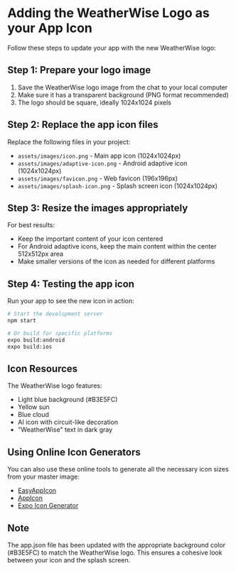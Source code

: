 # Adding the WeatherWise Logo as your App Icon

Follow these steps to update your app with the new WeatherWise logo:

## Step 1: Prepare your logo image

1. Save the WeatherWise logo image from the chat to your local computer
2. Make sure it has a transparent background (PNG format recommended)
3. The logo should be square, ideally 1024x1024 pixels

## Step 2: Replace the app icon files

Replace the following files in your project:

- `assets/images/icon.png` - Main app icon (1024x1024px)
- `assets/images/adaptive-icon.png` - Android adaptive icon (1024x1024px)
- `assets/images/favicon.png` - Web favicon (196x196px)
- `assets/images/splash-icon.png` - Splash screen icon (1024x1024px)

## Step 3: Resize the images appropriately

For best results:
- Keep the important content of your icon centered
- For Android adaptive icons, keep the main content within the center 512x512px area
- Make smaller versions of the icon as needed for different platforms

## Step 4: Testing the app icon

Run your app to see the new icon in action:

```bash
# Start the development server
npm start

# Or build for specific platforms
expo build:android
expo build:ios
```

## Icon Resources

The WeatherWise logo features:
- Light blue background (#B3E5FC)
- Yellow sun
- Blue cloud
- AI icon with circuit-like decoration
- "WeatherWise" text in dark gray

## Using Online Icon Generators

You can also use these online tools to generate all the necessary icon sizes from your master image:
- [EasyAppIcon](https://easyappicon.com/)
- [AppIcon](https://appicon.co/)
- [Expo Icon Generator](https://expo.dev/tools/icon-generator)

## Note

The app.json file has been updated with the appropriate background color (#B3E5FC) to match the WeatherWise logo. This ensures a cohesive look between your icon and the splash screen. 